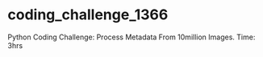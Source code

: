 # coding_challenge_1366
Python Coding Challenge: Process Metadata From 10million Images. Time: 3hrs
